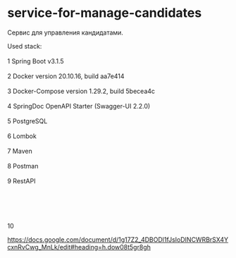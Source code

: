 # service-for-manage-candidates

Сервис для управления кандидатами.

Used stack:    
<br>1 Spring Boot v3.1.5 <br/>
<br>2 Docker version 20.10.16, build aa7e414<br/>
<br>3 Docker-Compose version 1.29.2, build 5becea4c<br/>
<br>4 SpringDoc OpenAPI Starter (Swagger-UI 2.2.0)<br/>
<br>5 PostgreSQL <br/>
<br>6 Lombok<br/>
<br>7 Maven <br/>
<br>8 Postman<br/>
<br>9 RestAPI<br/>
<br><br/>
<br><br/>
<br>10 <br/>






https://docs.google.com/document/d/1g17Z2_4DBODl1fJsIoDINCWRBrSX4YcxnRvCwg_MnLk/edit#heading=h.dow08t5gr8gh
